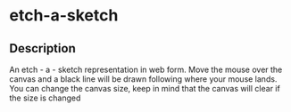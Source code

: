 # etch-a-sketch
## Description
An etch - a - sketch representation in web form. Move the mouse over the canvas and a black line will be drawn following where your mouse lands. You can change the canvas size, keep in mind that the canvas will clear if the size is changed